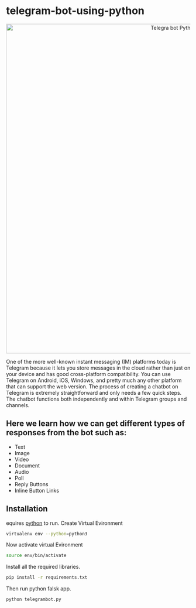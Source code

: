 

# telegram-bot-using-python

<p align = "center"><a herf = "#" alt = "Mrjoker"><img src ="https://socialify.git.ci/kjeymax/telegram-bot-using-python/image?font=Rokkitt&language=1&logo=https%3A%2F%2Ftelegra.ph%2Ffile%2Fdc64567b7281f5fd4be32.png&name=1&owner=1&pattern=Circuit%20Board&theme=Dark" alt="Telegra bot Python" width="900"</a></p>

One of the more well-known instant messaging (IM) platforms today is Telegram because it lets you store messages in the cloud rather than just on your device and has good cross-platform compatibility. You can use Telegram on Android, iOS, Windows, and pretty much any other platform that can support the web version. The process of creating a chatbot on Telegram is extremely straightforward and only needs a few quick steps. The chatbot functions both independently and within Telegram groups and channels.

## Here we learn how we can get different types of responses from the bot such as:

- Text
- Image
- Video
- Document
- Audio
- Poll
- Reply Buttons
- Inline Button Links

## Installation

equires [python](https://www.python.org/) to run.
Create Virtual Evironment

```sh
virtualenv env --python=python3
```
Now activate virtual Evironment
```sh
source env/bin/activate
```
Install all the required libraries.

```sh
pip install -r requirements.txt
```
Then run python falsk app.
```sh
python telegrambot.py
```
